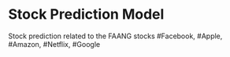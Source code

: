 # Stock Prediction Model
Stock prediction related to the FAANG stocks
#Facebook, #Apple, #Amazon, #Netflix, #Google
